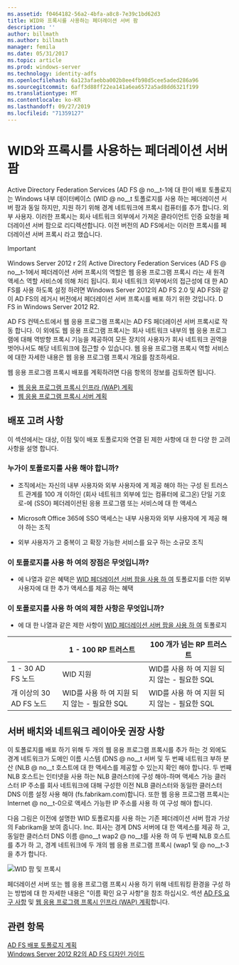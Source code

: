 ```yaml
---
ms.assetid: f0464182-56a2-4bfa-a8c8-7e39c1bd62d3
title: WID와 프록시를 사용하는 페더레이션 서버 팜
description: ''
author: billmath
ms.author: billmath
manager: femila
ms.date: 05/31/2017
ms.topic: article
ms.prod: windows-server
ms.technology: identity-adfs
ms.openlocfilehash: 6a123afaebba002b8ee4fb98d5cee5aded286a96
ms.sourcegitcommit: 6aff3d88ff22ea141a6ea6572a5ad8dd6321f199
ms.translationtype: MT
ms.contentlocale: ko-KR
ms.lasthandoff: 09/27/2019
ms.locfileid: "71359127"
---
```

# <a name="federation-server-farm-using-wid-and-proxies"></a>WID와 프록시를 사용하는 페더레이션 서버 팜

Active Directory Federation Services \(AD FS @ no__t-1에 대 한이 배포 토폴로지는 Windows 내부 데이터베이스 \(WID @ no__t 토폴로지를 사용 하는 페더레이션 서버 팜과 동일 하지만, 지원 하기 위해 경계 네트워크에 프록시 컴퓨터를 추가 합니다. 외부 사용자. 이러한 프록시는 회사 네트워크 외부에서 가져온 클라이언트 인증 요청을 페더레이션 서버 팜으로 리디렉션합니다. 이전 버전의 AD FS에서는 이러한 프록시를 페더레이션 서버 프록시 라고 했습니다.  
  
> [!IMPORTANT]  
> Windows Server 2012 r 2의 Active Directory Federation Services \(AD FS @ no__t-1에서 페더레이션 서버 프록시의 역할은 웹 응용 프로그램 프록시 라는 새 원격 액세스 역할 서비스에 의해 처리 됩니다. 회사 네트워크 외부에서의 접근성에 대 한 AD FS를 사용 하도록 설정 하려면 Windows Server 2012의 AD FS 2.0 및 AD FS와 같이 AD FS의 레거시 버전에서 페더레이션 서버 프록시를 배포 하기 위한 것입니다. D FS in Windows Server 2012 R2.  
>   
> AD FS 컨텍스트에서 웹 응용 프로그램 프록시는 AD FS 페더레이션 서버 프록시로 작동 합니다. 이 외에도 웹 응용 프로그램 프록시는 회사 네트워크 내부의 웹 응용 프로그램에 대해 역방향 프록시 기능을 제공하여 모든 장치의 사용자가 회사 네트워크 권역을 벗어나서도 해당 네트워크에 접근할 수 있습니다. 웹 응용 프로그램 프록시 역할 서비스에 대한 자세한 내용은 웹 응용 프로그램 프록시 개요를 참조하세요.  
>   
> 웹 응용 프로그램 프록시 배포를 계획하려면 다음 항목의 정보를 검토하면 됩니다.  
>   
> -   [웹 응용 프로그램 프록시 인프라 (WAP) 계획](https://technet.microsoft.com/library/dn383648.aspx)  
> -   [웹 응용 프로그램 프록시 서버 계획](https://technet.microsoft.com/library/dn383647.aspx)  
  
## <a name="deployment-considerations"></a>배포 고려 사항  
이 섹션에서는 대상, 이점 및이 배포 토폴로지와 연결 된 제한 사항에 대 한 다양 한 고려 사항을 설명 합니다.  
  
### <a name="who-should-use-this-topology"></a>누가이 토폴로지를 사용 해야 합니까?  
  
-   조직에서는 자신의 내부 사용자와 외부 사용자에 게 제공 해야 하는 구성 된 트러스트 관계를 100 개 이하인 \(회사 네트워크 외부에 있는 컴퓨터에 로그온\) 단일 기호로\-에 \(SSO\) 페더레이션된 응용 프로그램 또는 서비스에 대 한 액세스  
  
-   Microsoft Office 365에 SSO 액세스는 내부 사용자와 외부 사용자에 게 제공 해야 하는 조직  
  
-   외부 사용자가 고 중복이 고 확장 가능한 서비스를 요구 하는 소규모 조직  
  
### <a name="what-are-the-benefits-of-using-this-topology"></a>이 토폴로지를 사용 하 여의 장점은 무엇입니까?  
  
-   에 나열과 같은 혜택은 [WID 페더레이션 서버 팜을 사용 하 여](Federation-Server-Farm-Using-WID.md) 토폴로지를 더한 외부 사용자에 대 한 추가 액세스를 제공 하는 혜택  
  
### <a name="what-are-the-limitations-of-using-this-topology"></a>이 토폴로지를 사용 하 여의 제한 사항은 무엇입니까?  
  
-   에 대 한 나열과 같은 제한 사항이 [WID 페더레이션 서버 팜을 사용 하 여](Federation-Server-Farm-Using-WID.md) 토폴로지  

||1 \- 100 RP 트러스트|100 개가 넘는 RP 트러스트 
| ----- |-----| ------ |
|1 \- 30 AD FS 노드|WID 지원|WID를 사용 하 여 지원 되지 않는 \- 필요한 SQL 
|개 이상의 30 AD FS 노드|WID를 사용 하 여 지원 되지 않는 \- 필요한 SQL|WID를 사용 하 여 지원 되지 않는 \- 필요한 SQL  
  
## <a name="server-placement-and-network-layout-recommendations"></a>서버 배치와 네트워크 레이아웃 권장 사항  
이 토폴로지를 배포 하기 위해 두 개의 웹 응용 프로그램 프록시를 추가 하는 것 외에도 경계 네트워크가 도메인 이름 시스템 \(DNS @ no__t 서버 및 두 번째 네트워크 부하 분산 \(NLB @ no__t 호스트에 대 한 액세스를 제공할 수 있는지 확인 해야 합니다. 두 번째 NLB 호스트는 인터넷을 사용 하는 NLB 클러스터에 구성 해야\-하며 액세스 가능 클러스터 IP 주소를 회사 네트워크에 대해 구성한 이전 NLB 클러스터와 동일한 클러스터 DNS 이름 설정 사용 해야 \(fs.fabrikam.com\)합니다. 또한 웹 응용 프로그램 프록시는 Internet @ no__t-0으로 액세스 가능한 IP 주소를 사용 하 여 구성 해야 합니다.  
  
다음 그림은 이전에 설명한 WID 토폴로지를 사용 하는 기존 페더레이션 서버 팜과 가상의 Fabrikam을 보여 줍니다. Inc. 회사는 경계 DNS 서버에 대 한 액세스를 제공 하 고, 동일한 클러스터 DNS 이름 @no__t wap2 @ no__t를 사용 하 여 두 번째 NLB 호스트를 추가 하 고, 경계 네트워크에 두 개의 웹 응용 프로그램 프록시 \(wap1 및 @ no__t-3을 추가 합니다.  
  
![WID 팜 및 프록시](media/WIDFarmADFSBlue.gif)  
  
페더레이션 서버 또는 웹 응용 프로그램 프록시 사용 하기 위해 네트워킹 환경을 구성 하는 방법에 대 한 자세한 내용은 "이름 확인 요구 사항"을 참조 하십시오. 섹션 [AD FS 요구 사항](AD-FS-Requirements.md) 및 [웹 응용 프로그램 프록시 인프라 (WAP) 계획](https://technet.microsoft.com/library/dn383648.aspx)합니다.  
  
## <a name="see-also"></a>관련 항목  
[AD FS 배포 토폴로지 계획](Plan-Your-AD-FS-Deployment-Topology.md)  
[Windows Server 2012 R2의 AD FS 디자인 가이드](AD-FS-Design-Guide-in-Windows-Server-2012-R2.md)  
  

